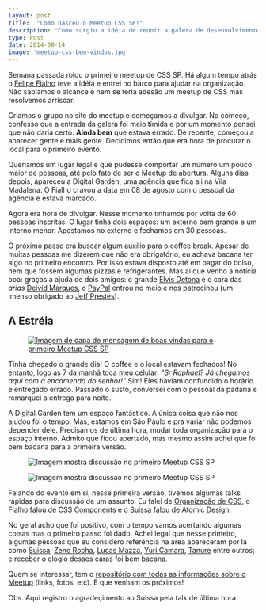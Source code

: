 ```yaml
---
layout: post
title:  "Como nasceu o Meetup CSS SP!"
description: "Como surgiu a idéia de reunir a galera de desenvolvimento e falar sobre CSS!"
type: Post
date: 2014-08-14
image: 'meetup-css-bem-vindos.jpg'
---
```


Semana passada rolou o primeiro meetup de CSS SP. Há algum tempo atrás o [Felipe Fialho](https://twitter.com/lfeh) teve a idéia e entrei no barco para ajudar na organização. Não sabíamos o alcance e nem se teria adesão um meetup de CSS mas resolvemos arriscar.

Criamos o grupo no site do meetup e começamos a divulgar. No começo, confesso que a entrada da galera foi meio tímida e por um momento pensei que não daria certo. **Ainda bem** que estava errado. De repente, começou a aparecer gente e mais gente. Decidimos então que era hora de procurar o local para o primeiro evento.

Queríamos um lugar legal e que pudesse comportar um número um pouco maior de pessoas, até pelo fato de ser o Meetup de abertura. Alguns dias depois, apareceu a Digital Garden, uma agência que fica ali na Vila Madalena. O Fialho cravou a data em 08 de agosto com o pessoal da agência e estava marcado.

Agora era hora de divulgar. Nesse momento tínhamos por volta de 60 pessoas inscritas. O lugar tinha dois espaços: um externo bem grande e um interno menor. Apostamos no externo e fechamos em 30 pessoas.

O próximo passo era buscar algum auxílio para o coffee break. Apesar de muitas pessoas me dizerem que não era obrigatório, eu achava bacana ter algo no primeiro encontro. Por isso estava disposto até em pagar do bolso, nem que fossem algumas pizzas e refrigerantes. Mas aí que venho a notícia boa: graças a ajuda de dois amigos: o grande [Elvis Detona](https://twitter.com/elvisdetona) e o cara das *arias* [Deivid Marques](https://twitter.com/deividmarques), o [PayPal](https://twitter.com/br_paypaldev) entrou no meio e nos patrocinou (um imenso obrigado ao [Jeff Prestes](https://twitter.com/jeffprestes)).

<h2 class="subtitle">A Estréia</h2>

<figure class="text-center loading">
    <a class="hover" href="https://speakerdeck.com/raphaelfabeni/bem-vindos-ao-meetp-css" target="_blank"><img src="{{ site.baseurl}}build/img/posts/meetup-css-bem-vindos.jpg" alt="Imagem de capa de mensagem de boas vindas para o primeiro Meetup CSS SP"></a>
</figure>

Tinha chegado o grande dia! O coffee e o local estavam fechados! No entanto, logo as 7 da manhã toca meu celular: *"Sr Raphael? Já chegamos aqui com a encomenda do senhor!"* Sim! Eles haviam confundido o horário e entregado errado. Passado o susto, conversei com o pessoal da padaria e remarquei a entrega para noite.

A Digital Garden tem um espaço fantástico. A única coisa que não nos ajudou foi o tempo. Mas, estamos em São Paulo e pra variar não podemos depender dele. Precisamos de última hora, mudar toda organização para o espaço interno. Admito que ficou apertado, mas mesmo assim achei que foi bem bacana para a primeira versão.

<figure class="text-center loading">
    <img src="{{ site.baseurl}}build/img/posts/meetup-css-01.jpg" alt="Imagem mostra discussão no primeiro Meetup CSS SP">
</figure>

<figure class="text-center loading">
    <img src="{{ site.baseurl}}build/img/posts/meetup-css-02.jpg" alt="Imagem mostra discussão no primeiro Meetup CSS SP">
</figure>

Falando do evento em si, nesse primeira versão, tivemos algumas talks rápidas para discussão de um assunto. Eu falei de [Organização de CSS](https://speakerdeck.com/raphaelfabeni/arrumando-o-css), o Fialho falou de [CSS Components](http://www.felipefialho.com/talk-css-components-14-08-08/#/) e o Suissa falou de [Atomic Design](http://www.slideshare.net/suissapg/atomic-design-37762390).

<figure class="loading">
    <script async class="speakerdeck-embed" data-id="9bd9c1d0019c013285b92abb871a81a5" data-ratio="1.33333333333333" src="//speakerdeck.com/assets/embed.js"></script>
</figure>

No geral acho que foi positivo, com o tempo vamos acertando algumas coisas mas o primeiro passo foi dado. Achei legal que nesse primeiro, algumas pessoas que eu considero referência na área apareceram por lá como [Suissa](https://twitter.com/osuissa), [Zeno Rocha](https://twitter.com/zenorocha), [Lucas Mazza](https://twitter.com/lucasmazza), [Yuri Camara](https://twitter.com/ycamara), [Tanure](https://twitter.com/tanure) entre outros; e receber o elogio desses caras foi bem bacana.

Quem se interessar, tem o [repositório com todas as informações sobre o Meetup](https://github.com/raphaelfabeni/css-sp) (links, fotos, etc). E que venham os próximos!

Obs. Aqui registro o agradeçimento ao Suissa pela talk de última hora.